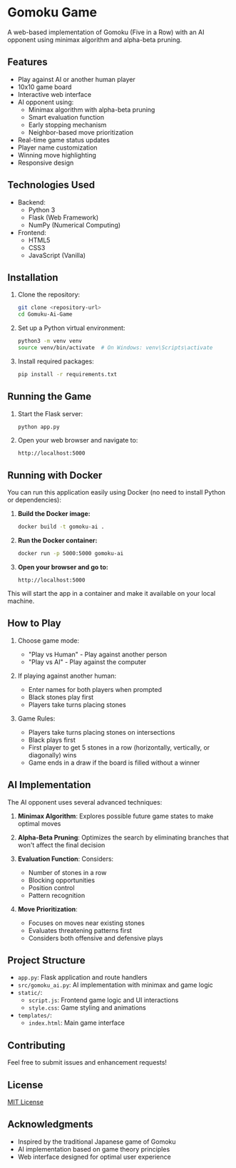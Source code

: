 # Gomoku Game

A web-based implementation of Gomoku (Five in a Row) with an AI opponent using minimax algorithm and alpha-beta pruning.

## Features

- Play against AI or another human player
- 10x10 game board
- Interactive web interface
- AI opponent using:
  - Minimax algorithm with alpha-beta pruning
  - Smart evaluation function
  - Early stopping mechanism
  - Neighbor-based move prioritization
- Real-time game status updates
- Player name customization
- Winning move highlighting
- Responsive design

## Technologies Used

- Backend:
  - Python 3
  - Flask (Web Framework)
  - NumPy (Numerical Computing)
- Frontend:
  - HTML5
  - CSS3
  - JavaScript (Vanilla)

## Installation

1. Clone the repository:
   ```bash
   git clone <repository-url>
   cd Gomuku-Ai-Game
   ```

2. Set up a Python virtual environment:
   ```bash
   python3 -m venv venv
   source venv/bin/activate  # On Windows: venv\Scripts\activate
   ```

3. Install required packages:
   ```bash
   pip install -r requirements.txt
   ```

## Running the Game

1. Start the Flask server:
   ```bash
   python app.py
   ```

2. Open your web browser and navigate to:
   ```
   http://localhost:5000
   ```

## Running with Docker

You can run this application easily using Docker (no need to install Python or dependencies):

1. **Build the Docker image:**
   ```bash
   docker build -t gomoku-ai .
   ```
2. **Run the Docker container:**
   ```bash
   docker run -p 5000:5000 gomoku-ai
   ```
3. **Open your browser and go to:**
   ```
   http://localhost:5000
   ```

This will start the app in a container and make it available on your local machine.

## How to Play

1. Choose game mode:
   - "Play vs Human" - Play against another person
   - "Play vs AI" - Play against the computer

2. If playing against another human:
   - Enter names for both players when prompted
   - Black stones play first
   - Players take turns placing stones

3. Game Rules:
   - Players take turns placing stones on intersections
   - Black plays first
   - First player to get 5 stones in a row (horizontally, vertically, or diagonally) wins
   - Game ends in a draw if the board is filled without a winner

## AI Implementation

The AI opponent uses several advanced techniques:

1. **Minimax Algorithm**: Explores possible future game states to make optimal moves

2. **Alpha-Beta Pruning**: Optimizes the search by eliminating branches that won't affect the final decision

3. **Evaluation Function**: Considers:
   - Number of stones in a row
   - Blocking opportunities
   - Position control
   - Pattern recognition

4. **Move Prioritization**: 
   - Focuses on moves near existing stones
   - Evaluates threatening patterns first
   - Considers both offensive and defensive plays

## Project Structure

- `app.py`: Flask application and route handlers
- `src/gomoku_ai.py`: AI implementation with minimax and game logic
- `static/`:
  - `script.js`: Frontend game logic and UI interactions
  - `style.css`: Game styling and animations
- `templates/`:
  - `index.html`: Main game interface

## Contributing

Feel free to submit issues and enhancement requests!

## License

[MIT License](LICENSE)

## Acknowledgments

- Inspired by the traditional Japanese game of Gomoku
- AI implementation based on game theory principles
- Web interface designed for optimal user experience

